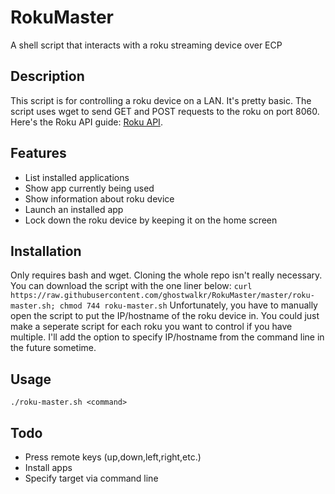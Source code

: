 # RokuMaster
A shell script that interacts with a roku streaming device over ECP

## Description
This script is for controlling a roku device on a LAN. It's pretty basic. The script uses wget to send GET and POST requests to the roku on port 8060. Here's the Roku API guide: [Roku API](https://developer.roku.com/docs/developer-program/debugging/external-control-api.md).

## Features
* List installed applications
* Show app currently being used
* Show information about roku device
* Launch an installed app
* Lock down the roku device by keeping it on the home screen

## Installation
Only requires bash and wget. Cloning the whole repo isn't really necessary. You can download the script with the one liner below:
`curl https://raw.githubusercontent.com/ghostwalkr/RokuMaster/master/roku-master.sh; chmod 744 roku-master.sh`
Unfortunately, you have to manually open the script to put the IP/hostname of the roku device in. You could just make a seperate script for each roku you want to control if you have multiple. I'll add the option to specify IP/hostname from the command line in the future sometime.

## Usage
`./roku-master.sh <command>`

## Todo
- Press remote keys (up,down,left,right,etc.)
- Install apps
- Specify target via command line
